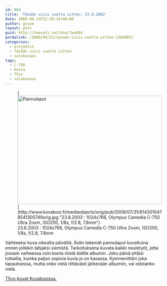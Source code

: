 ```yaml
---
id: 684
title: 'Tänään viisi vuotta sitten: 23.8.2003'
date: 2008-08-23T22:29:14+00:00
author: grove
layout: post
guid: http://teevati.net/btw/?p=684
permalink: /2008/08/23/tanaan-viisi-vuotta-sitten-2382003/
categories:
  - projektit
  - Tänään viisi vuotta sitten
  - valokuvaus
tags:
  - C-750
  - kuvia
  - T5vs
  - valokuvaus
---
```

<figure style="width: 468px" class="wp-caption aligncenter">[<img title="Pannulaput" src="http://www.kuvaboxi.fi/mediaobjects/pub/2008/07/31/8143010478541305749web_0.jpg" alt="Pannulaput" width="468" height="350" />](http://www.kuvaboxi.fi/mediaobjects/orig/pub/2008/07/31/8143010478541305749orig.jpg "23.8.2003 : 1024x766, Olympus Camedia C-750 Ultra Zoom, ISO200, 1/8s, f/2.8, 7.8mm")<figcaption class="wp-caption-text">23.8.2003 : 1024x766, Olympus Camedia C-750 Ultra Zoom, ISO200, 1/8s, f/2.8, 7.8mm</figcaption></figure> 

Vaihteeksi kuva oikealta päivältä. Äidin tekemät pannulaput kuvattuina ennen jollekin lahjaksi viemistä. Tarkoituksena kuvata kaikki neuletyöt, jotta jossain vaiheessa voin koota niistä äidille albumin. Joku päivä pitäisi tutkailla, kuinka paljon sopivia kuvia jo on kasassa. Kymmenittäin joka tapauksessa, mutta onko vielä riittävästi järkevään albumiin, vai odotanko vielä.

[T5vs-kuvat Kuvaboxissa.](http://www.kuvaboxi.fi/julkinen/29poj+taavetti-btw-t5vs.html "Kuvaboxi - BTW: T5vs (Taavetti)")